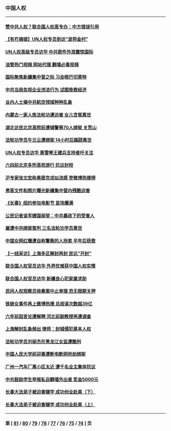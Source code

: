 ### 中国人权
---
#### [赞中共人权？联合国人权高专办：中方错误引用](../../pages/ncid278/n13745933.md?05271245) 
#### [【有冇搞错】UN人权专员到访“波将金村”](../../pages/ncid278/n13745359.md?05271245) 
#### [UN人权高级专员访华 中共密件外泄震惊国际](../../pages/ncid278/n13745817.md?05271245) 
#### [油管热门视频 网站代理 翻墙必看视频](http://209.222.30.114:81/youtube.html?05271245)
#### [国际聚焦新疆集中营之际 习会晤巴切莱特](../../pages/ncid278/n13745118.md?05271245) 
#### [中共当局忽视企业违法行为 试图挽救经济](../../pages/ncid278/n13745568.md?05271245) 
#### [业内人士揭中共航空领域种种乱象](../../pages/ncid278/n13745602.md?05271245) 
#### [内蒙古一家人炼法轮功遭迫害 女儿含冤离世](../../pages/ncid278/n13744475.md?05271245) 
#### [湖北访民北京高院前遭辅警等70人绑架 关荒山](../../pages/ncid278/n13745002.md?05271245) 
#### [法轮功学员牛兰云遭绑架 14小时后蹊跷离世](../../pages/ncid278/n13744926.md?05271245) 
#### [UN人权专员访华 黄雪琴王建兵支持者吁关注](../../pages/ncid278/n13744651.md?05271245) 
#### [六四前北京多所高校游行 抗议封校](../../pages/ncid278/n13744574.md?05271245) 
#### [沪专家张文宏称奥密克戎似流感 登微博热搜榜](../../pages/ncid278/n13744510.md?05271245) 
#### [黑客文件和照片曝光新疆集中营内残酷迫害](../../pages/ncid278/n13743846.md?05271245) 
#### [《长春》纽约参加电影节  首场爆满](../../pages/ncid278/n13744183.md?05271245) 
#### [公民记者谈军嫂国丽堃：中共暴政下的受害人](../../pages/ncid278/n13744068.md?05271245) 
#### [屡遭中共绑架冤判 三名法轮功学员离世](../../pages/ncid278/n13743718.md?05271245) 
#### [中国女网红曝遭自称警察的人拐卖 半年后获救](../../pages/ncid278/n13743517.md?05271245) 
#### [【一线采访】上海多区解封再封 民讥“开封”](../../pages/ncid278/n13743050.md?05271245) 
#### [联合国人权官员访华 外界忧难获中国人权实情](../../pages/ncid278/n13743139.md?05271245) 
#### [联合国人权官员访华 新疆良心犯家属求助](../../pages/ncid278/n13742950.md?05271245) 
#### [民间人权观察员徐秦案中止审理 恐无限期关押](../../pages/ncid278/n13742698.md?05271245) 
#### [铁链女事件再上微博热搜 总阅读次数超39亿](../../pages/ncid278/n13742497.md?05271245) 
#### [六年前因言论遭解聘 河北前副教授再遭调查](../../pages/ncid278/n13742115.md?05271245) 
#### [上海解封乱象频出 律师：封城侵犯基本人权](../../pages/ncid278/n13741824.md?05271245) 
#### [法轮功学员刘丽杰在黑龙江女监遭酷刑](../../pages/ncid278/n13740915.md?05271245) 
#### [中国人民大学祁迎春遭断电断网抢劫绑架](../../pages/ncid278/n13730164.md?05271245) 
#### [广州一汽车厂离小区太近 遭千名业主集体抗议](../../pages/ncid278/n13739826.md?05271245) 
#### [中共鼓励学生举报私自翻墙外出者 奖金5000元](../../pages/ncid278/n13739345.md?05271245) 
#### [长春大法弟子被迫害辍学 成功创业赴美（下）](../../pages/ncid278/n13738692.md?05271245) 
#### [长春大法弟子被迫害辍学 成功创业赴美（上）](../../pages/ncid278/n13738681.md?05271245) 

---
#### 第 [ [81](./81.md?05271245) / [80](./80.md?05271245) / [79](./79.md?05271245) / [78](./78.md?05271245) / [77](./77.md?05271245) / [76](./76.md?05271245) / [75](./75.md?05271245) / [74](./74.md?05271245) ] 页
